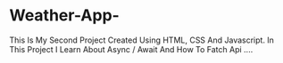 # Weather-App-
This Is My Second Project Created Using HTML, CSS And Javascript. In This Project I Learn About Async / Await And How To Fatch Api ....
